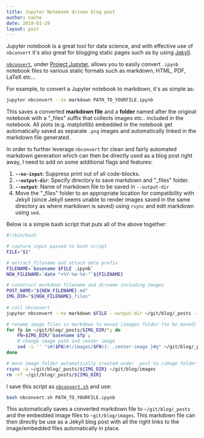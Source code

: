 ```yaml
---
title: Jupyter Notebook driven blog post
author: nacho
date: 2019-01-29
layout: post
---
```

Jupyter notebook is a great tool for data science, and with effective use of `nbconvert` it's also great for blogging static pages such as by using [Jekyll](https://github.com/jekyll/jekyll).

[`nbconvert`](https://github.com/jupyter/nbconvert), under [Project Jupyter](https://jupyter.org/documentation), allows you to easily convert `.ipynb` notebook files to various static formats such as markdown, HTML, PDF, LaTeX etc...

For example, to convert a Jupyter notebook to markdown, it's as simple as:
```bash
jupyter nbconvert --to markdown PATH_TO_YOURFILE.ipynb
```

This saves a converted **markdown file** and a **folder** named after the original notebook with a "_files" suffix that collects images etc.. included in the notebook.  All plots (e.g. matplotlib) embedded in the notebook get automatically saved as separate `.png` images and automatically linked in the markdown file generated.

In order to further leverage `nbconvert` for clean and fairly automated markdown generation which can then be directly used as a blog post right away, I need to add on some additional flags and features:

1. **`--no-input`**: Suppress print out of all code-blocks.
2. **`--output-dir`**:  Specify directory to save markdown and "_files" folder.
3. **`--output`**:  Name of markdown file to be saved in `--output-dir`
4. Move the "_files" folder to an appropriate location for compatibility with Jekyll (since Jekyll seems unable to render images saved in the same directory as where markdown is saved) using `rsync` and edit markdown using `sed`.

Below is a simple bash script that puts all of the above together:
```bash
#!/bin/bash

# capture input passed to bash script
FILE="$1"

# extract filename and attach date prefix
FILENAME=`basename $FILE .ipynb`
NEW_FILENAME=`date "+%Y-%m-%d-"`${FILENAME}

# construct markdown filename and dirname including images
POST_NAME="${NEW_FILENAME}.md"
IMG_DIR="${NEW_FILENAME}_files"
 
# call nbconvert
jupyter nbconvert --to markdown $FILE --output-dir ~/git/blog/_posts --output $NEW_FILENAME --no-input

# rename image files in markdown to moved /images folder (to be moved)
for fp in ~/git/blog/_posts/$IMG_DIR/*; do
    FN=$IMG_DIR/`basename $fp`;
    # change image path and center image
    sed -i '' "s#($FN)#(/images/$FN){: .center-image }#g" ~/git/blog/_posts/$POST_NAME;
done

# move image folder automatically created under _post to /image folder
rsync -a ~/git/blog/_posts/${IMG_DIR} ~/git/blog/images
rm -rf ~/git/blog/_posts/${IMG_DIR}
```

I save this script as [`nbconvert.sh`](https://github.com/ncho-sqd/ncho-sqd.github.io/blob/master/nbconvert.sh) and use:

```bash
bash nbconvert.sh PATH_TO_YOURFILE.ipynb
```

This automatically saves a converted markdown file to `~/git/blog/_posts` and the embedded image files to `~git/blog/images`.  This markdown file can then directly be use as a Jekyll blog post with all the right links to the image/embedded files automatically in place.